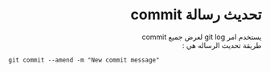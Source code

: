 ﻿# <div dir=rtl> تحديث رسالة commit</div>


<div dir=rtl>   يستخدم امر git log لعرض جميع commit    </div>

<div dir=rtl>   طريقة تحديث الرساله هي :   </div>


`git commit --amend -m "New commit message"`













 


